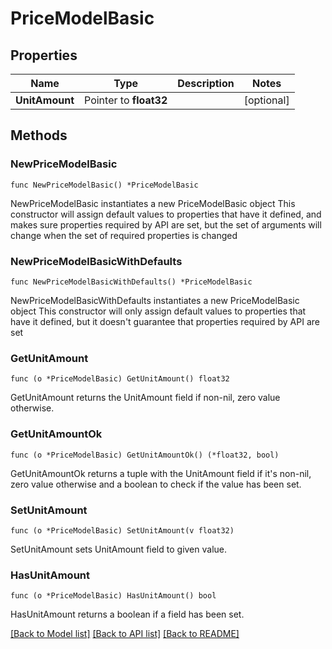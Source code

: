 # PriceModelBasic

## Properties

Name | Type | Description | Notes
------------ | ------------- | ------------- | -------------
**UnitAmount** | Pointer to **float32** |  | [optional] 

## Methods

### NewPriceModelBasic

`func NewPriceModelBasic() *PriceModelBasic`

NewPriceModelBasic instantiates a new PriceModelBasic object
This constructor will assign default values to properties that have it defined,
and makes sure properties required by API are set, but the set of arguments
will change when the set of required properties is changed

### NewPriceModelBasicWithDefaults

`func NewPriceModelBasicWithDefaults() *PriceModelBasic`

NewPriceModelBasicWithDefaults instantiates a new PriceModelBasic object
This constructor will only assign default values to properties that have it defined,
but it doesn't guarantee that properties required by API are set

### GetUnitAmount

`func (o *PriceModelBasic) GetUnitAmount() float32`

GetUnitAmount returns the UnitAmount field if non-nil, zero value otherwise.

### GetUnitAmountOk

`func (o *PriceModelBasic) GetUnitAmountOk() (*float32, bool)`

GetUnitAmountOk returns a tuple with the UnitAmount field if it's non-nil, zero value otherwise
and a boolean to check if the value has been set.

### SetUnitAmount

`func (o *PriceModelBasic) SetUnitAmount(v float32)`

SetUnitAmount sets UnitAmount field to given value.

### HasUnitAmount

`func (o *PriceModelBasic) HasUnitAmount() bool`

HasUnitAmount returns a boolean if a field has been set.


[[Back to Model list]](../README.md#documentation-for-models) [[Back to API list]](../README.md#documentation-for-api-endpoints) [[Back to README]](../README.md)


